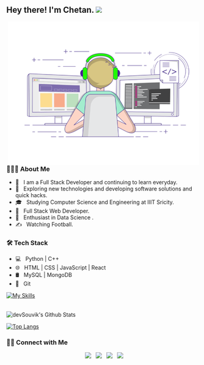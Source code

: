 <h2> Hey there! I'm Chetan. <img src="https://github.com/souvikguria98/souvikguria98/blob/master/Hi.gif" width="25"></h2>
<img align="right" alt="GIF" src="https://raw.githubusercontent.com/devSouvik/devSouvik/master/gif3.gif" width="500"/>

<h3> 👨🏻‍💻 About Me </h3>

- 🔭 &nbsp; I am a Full Stack Developer and continuing to learn everyday.
- 🤔 &nbsp; Exploring new technologies and developing software solutions and quick hacks.
- 🎓 &nbsp; Studying Computer Science and Engineering at IIIT Sricity.
- 💼 &nbsp; Full Stack Web Developer.
- 🌱 &nbsp; Enthusiast in Data Science .
- ✍️ &nbsp; Watching Football. 

<h3>🛠 Tech Stack</h3>

- 💻 &nbsp; Python | C++  
- 🌐 &nbsp; HTML | CSS | JavaScript | React
- 🛢 &nbsp; MySQL | MongoDB
- 🔧 &nbsp; Git

[![My Skills](https://skillicons.dev/icons?i=js,html,css,react,cpp,python,git,nodejs,mongodb,mysql)](https://skillicons.dev)

<br>

<img align="center" src="https://github-readme-stats.vercel.app/api?username=chetan639&include_all_commits=true&count_private=true&show_icons=true&line_height=20&title_color=7A7ADB&icon_color=2234AE&text_color=D3D3D3&bg_color=0,000000,130F40" alt="devSouvik's Github Stats">

</br>

[![Top Langs](https://github-readme-stats.vercel.app/api/top-langs/?username=chetan639&layout=compact&text_color=daf7dc&bg_color=151515)](https://github.com/devSouvik/github-readme-stats)


<h3> 🤝🏻 Connect with Me </h3>

<p align="center">
&nbsp; <a href="https://twitter.com/chetan_data" target="_blank" rel="noreferrer"><img src="https://img.icons8.com/plasticine/100/000000/twitter.png" width="50" /></a>  
&nbsp; <a href="https://www.instagram.com/chetan_guduru" target="_blank" rel="noreferrer"><img src="https://img.icons8.com/plasticine/100/000000/instagram-new.png" width="50" /></a>  
&nbsp; <a href="https://www.linkedin.com/in/guduru-chetan-275a0b19b/" target="_blank" rel="noreferrer"><img src="https://img.icons8.com/plasticine/100/000000/linkedin.png" width="50" /></a>
&nbsp; <a href="mailto:gchetan2000@gmail.com" target="_blank" rel="noreferrer"><img src="https://img.icons8.com/plasticine/100/000000/gmail.png"  width="50" /></a>
</p>
